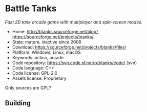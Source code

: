 # Battle Tanks

_Fast 2D tank arcade game with multiplayer and split-screen modes._

- Home: http://btanks.sourceforge.net/blog/, https://sourceforge.net/projects/btanks/
- State: mature, inactive since 2009
- Download: https://sourceforge.net/projects/btanks/files/
- Platform: Windows, Linux, macOS
- Keywords: action, arcade
- Code repository: https://svn.code.sf.net/p/btanks/code/ (svn)
- Code language: C++
- Code license: GPL-2.0
- Assets license: Proprietary

Only sources are GPL?

## Building


